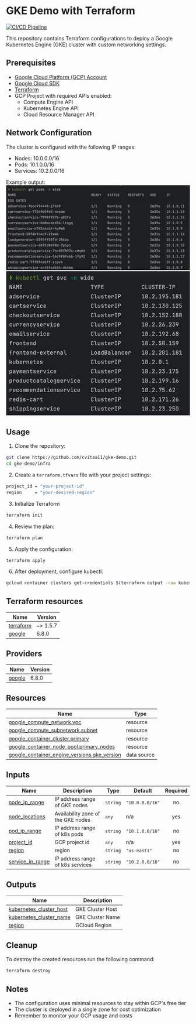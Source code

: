 # GKE Demo with Terraform

[![CI/CD Pipeline](https://github.com/cvitaa11/gke-demo/actions/workflows/main.yml/badge.svg)](https://github.com/cvitaa11/gke-demo/actions/workflows/main.yml)

This repository contains Terraform configurations to deploy a Google Kubernetes Engine (GKE) cluster with custom networking settings.

## Prerequisites

- [Google Cloud Platform (GCP) Account](https://console.cloud.google.com)
- [Google Cloud SDK](https://cloud.google.com/sdk/docs/install)
- [Terraform](https://www.terraform.io/downloads.html)
- GCP Project with required APIs enabled:
    - Compute Engine API
    - Kubernetes Engine API
    - Cloud Resource Manager API

## Network Configuration

The cluster is configured with the following IP ranges:
- Nodes: 10.0.0.0/16
- Pods: 10.1.0.0/16
- Services: 10.2.0.0/16

Example output:
![Pods CIDR](./images/PodsCIDR.png)
![Services CIDR](./images/ServicesCIDR.png)

## Usage

1. Clone the repository:
```bash
git clone https://github.com/cvitaa11/gke-demo.git
cd gke-demo/infra
```

2. Create a `terraform.tfvars` file with your project settings:
```bash
project_id = "your-project-id"
region     = "your-desired-region"
```
3. Initialize Terraform
```bash
terraform init
```
4. Review the plan:
```bash
terraform plan
```
5. Apply the configuration:
```bash
terraform apply
```
6. After deployment, configure kubectl:
```bash
gcloud container clusters get-credentials $(terraform output -raw kubernetes_cluster_name) --region $(terraform output -raw region)
```

## Terraform resources

| Name                                                                      | Version  |
|---------------------------------------------------------------------------|----------|
| <a name="requirement_terraform"></a> [terraform](#requirement\_terraform) | ~> 1.5.7 |
| <a name="requirement_google"></a> [google](#requirement\_google)          | 6.8.0    |

## Providers

| Name                                                       | Version |
|------------------------------------------------------------|---------|
| <a name="provider_google"></a> [google](#provider\_google) | 6.8.0   |

## Resources

| Name                                                                                                                                                       | Type        |
|------------------------------------------------------------------------------------------------------------------------------------------------------------|-------------|
| [google_compute_network.vpc](https://registry.terraform.io/providers/hashicorp/google/6.8.0/docs/resources/compute_network)                                | resource    |
| [google_compute_subnetwork.subnet](https://registry.terraform.io/providers/hashicorp/google/6.8.0/docs/resources/compute_subnetwork)                       | resource    |
| [google_container_cluster.primary](https://registry.terraform.io/providers/hashicorp/google/6.8.0/docs/resources/container_cluster)                        | resource    |
| [google_container_node_pool.primary_nodes](https://registry.terraform.io/providers/hashicorp/google/6.8.0/docs/resources/container_node_pool)              | resource    |
| [google_container_engine_versions.gke_version](https://registry.terraform.io/providers/hashicorp/google/6.8.0/docs/data-sources/container_engine_versions) | data source |

## Inputs

| Name                                                                                   | Description                        | Type     | Default         | Required |
|----------------------------------------------------------------------------------------|------------------------------------|----------|-----------------|:--------:|
| <a name="input_node_ip_range"></a> [node\_ip\_range](#input\_node\_ip\_range)          | IP address range of GKE nodes      | `string` | `"10.0.0.0/16"` |    no    |
| <a name="input_node_locations"></a> [node\_locations](#input\_node\_locations)         | Availability zone of the GKE nodes | `any`    | n/a             |   yes    |
| <a name="input_pod_ip_range"></a> [pod\_ip\_range](#input\_pod\_ip\_range)             | IP address range of k8s pods       | `string` | `"10.1.0.0/16"` |    no    |
| <a name="input_project_id"></a> [project\_id](#input\_project\_id)                     | GCP project id                     | `any`    | n/a             |   yes    |
| <a name="input_region"></a> [region](#input\_region)                                   | region                             | `string` | `"us-east1"`    |    no    |
| <a name="input_service_ip_range"></a> [service\_ip\_range](#input\_service\_ip\_range) | IP address range of k8s services   | `string` | `"10.2.0.0/16"` |    no    |

## Outputs

| Name                                                                                                          | Description      |
|---------------------------------------------------------------------------------------------------------------|------------------|
| <a name="output_kubernetes_cluster_host"></a> [kubernetes\_cluster\_host](#output\_kubernetes\_cluster\_host) | GKE Cluster Host |
| <a name="output_kubernetes_cluster_name"></a> [kubernetes\_cluster\_name](#output\_kubernetes\_cluster\_name) | GKE Cluster Name |
| <a name="output_region"></a> [region](#output\_region)                                                        | GCloud Region    |

## Cleanup
To destroy the created resources run the following command:
```bash
terraform destroy
```

## Notes
- The configuration uses minimal resources to stay within GCP's free tier
- The cluster is deployed in a single zone for cost optimization
- Remember to monitor your GCP usage and costs